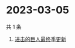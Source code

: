 # 2023-03-05

共 1 条

<!-- BEGIN -->
<!-- 最后更新时间 Sun Mar 05 2023 02:11:15 GMT+0800 (China Standard Time) -->

1. [进击的巨人最终季更新](https://www.zhihu.com/search?q=进击的巨人最终季更新)

<!-- END -->
